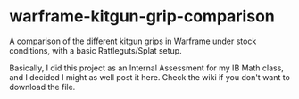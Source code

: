 # warframe-kitgun-grip-comparison
A comparison of the different kitgun grips in Warframe under stock conditions, with a basic Rattleguts/Splat setup.


Basically, I did this project as an Internal Assessment for my IB Math class, and I decided I might as well post it here.
Check the wiki if you don't want to download the file.

